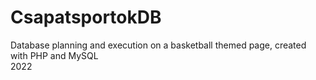# CsapatsportokDB
Database planning and execution on a basketball themed page, created with PHP and MySQL  
2022
